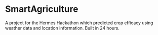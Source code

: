 # SmartAgriculture
A project for the Hermes Hackathon which predicted crop efficacy using weather data and location information. 
Built in 24 hours.
